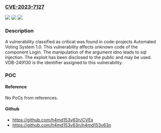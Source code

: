 ### [CVE-2023-7127](https://cve.mitre.org/cgi-bin/cvename.cgi?name=CVE-2023-7127)
![](https://img.shields.io/static/v1?label=Product&message=Automated%20Voting%20System&color=blue)
![](https://img.shields.io/static/v1?label=Version&message=%3D%201.0%20&color=brighgreen)
![](https://img.shields.io/static/v1?label=Vulnerability&message=CWE-89%20SQL%20Injection&color=brighgreen)

### Description

A vulnerability classified as critical was found in code-projects Automated Voting System 1.0. This vulnerability affects unknown code of the component Login. The manipulation of the argument idno leads to sql injection. The exploit has been disclosed to the public and may be used. VDB-249130 is the identifier assigned to this vulnerability.

### POC

#### Reference
No PoCs from references.

#### Github
- https://github.com/h4md153v63n/CVEs
- https://github.com/h4md153v63n/h4md153v63n

